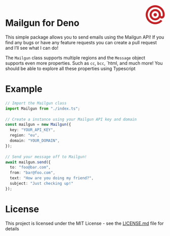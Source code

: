 <a href="https://uwuifier.com">
    <img src="logo.svg" alt="Mailgun logo" title="Mailgun" align="right" height="60" />
</a>

Mailgun for Deno
======================

This simple package allows you to send emails using the Mailgun API! If you find any bugs or have any feature requests you can create a pull request and I’ll see what I can do!

The `Mailgun` class supports multiple regions and the `Message` object supports even more properties. Such as `cc`, `bcc`, `html, and much more! You should be able to explore all these properties using Typescript

# Example

```typescript
// Import the Mailgun class
import Mailgun from "./index.ts";

// Create a instance using your Mailgun API key and domain
const mailgun = new Mailgun({
  key: "YOUR_API_KEY",
  region: "eu",
  domain: "YOUR_DOMAIN",
});

// Send your message off to Mailgun!
await mailgun.send({
  to: "foo@bar.com",
  from: "bar@foo.com",
  text: "How are you doing my friend?",
  subject: "Just checking up!"
});
```

# License

This project is licensed under the MIT License - see the
[LICENSE.md](LICENSE.md) file for details

